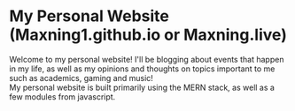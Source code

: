 # My Personal Website (Maxning1.github.io or Maxning.live)

Welcome to my personal website! I'll be blogging about events that happen in my life, as well as my opinions and thoughts on topics important to me such as academics, gaming and music! \
My personal website is built primarily using the MERN stack, as well as a few modules from javascript.


